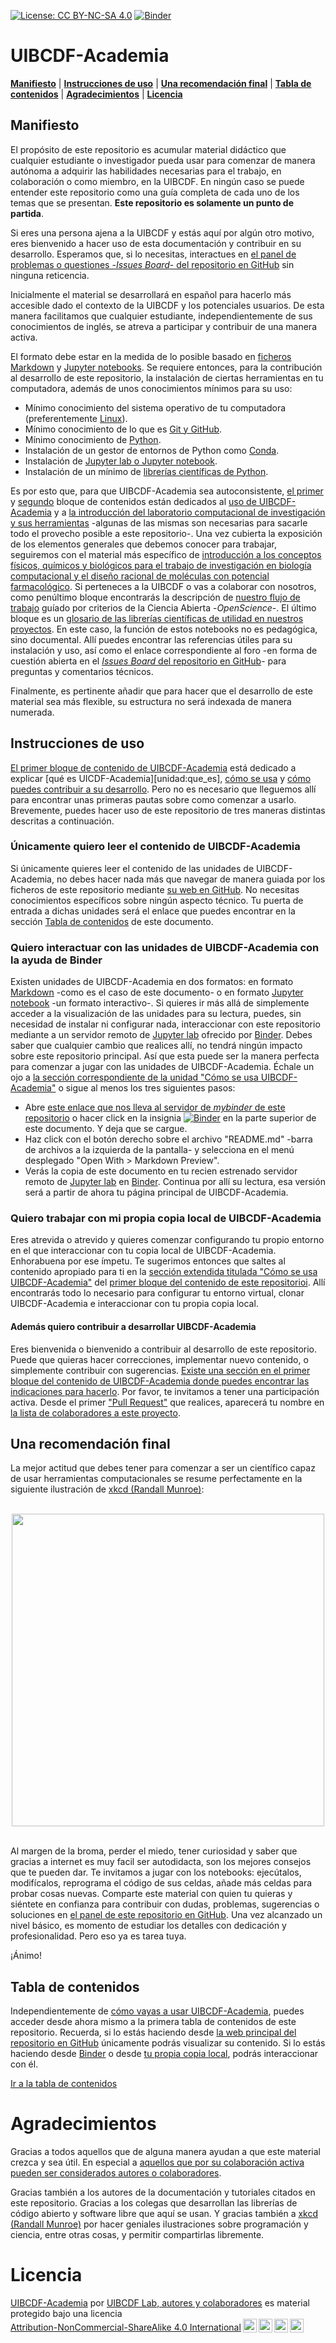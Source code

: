[![License: CC BY-NC-SA 4.0](https://img.shields.io/badge/License-CC%20BY--NC--SA%204.0-lightgrey.svg)](https://creativecommons.org/licenses/by-nc-sa/4.0/)
[![Binder][binder_badge]][binder_academia]


# UIBCDF-Academia

**[Manifiesto](#Manifiesto)** |
**[Instrucciones de uso](#Instrucciones-de-uso)** |
**[Una recomendación final](#Una-recomendación-final)** |
**[Tabla de contenidos](#Tabla-de-contenidos)** |
**[Agradecimientos](#Agradecimientos)** |
**[Licencia](#Licencia)** 

## Manifiesto

El propósito de este repositorio es acumular material didáctico que cualquier estudiante o
investigador pueda usar para comenzar de manera autónoma a adquirir las habilidades necesarias
para el trabajo, en colaboración o como miembro, en la UIBCDF. En ningún caso se puede entender este 
repositorio como una guía completa de cada uno de los temas que se presentan. **Este repositorio es solamente un punto de partida**.

Si eres una persona ajena a la UIBCDF y estás aquí por algún otro motivo, eres bienvenido a hacer uso de esta documentación y contribuir en su desarrollo. Esperamos que, si lo necesitas, interactues en [el panel de problemas o questiones -*Issues Board*- del repositorio en GitHub][issues_board] sin ninguna reticencia.

Inicialmente el material se desarrollará en español para hacerlo más accesible dado el contexto de la UIBCDF y los potenciales usuarios. De esta manera facilitamos que cualquier estudiante, independientemente de sus conocimientos de inglés, se atreva a participar y contribuir de una manera activa.

El formato debe estar en la medida de lo posible basado en [ficheros Markdown][unidad:markdown] y [Jupyter notebooks][menu:jupyter]. Se requiere entonces, para la contribución al desarrollo de este repositorio, la instalación de ciertas herramientas en tu computadora, además de unos conocimientos mínimos para su uso:

- Mínimo conocimiento del sistema operativo de tu computadora (preferentemente [Linux][menu:linux]).
- Mínimo conocimiento de lo que es [Git y GitHub][menu:control_versiones].
- Mínimo conocimiento de [Python][menu:python].
- Instalación de un gestor de entornos de Python como [Conda][menu:conda].
- Instalación de [Jupyter lab o Jupyter notebook][menu:jupyter].
- Instalación de un mínimo de [librerías científicas de Python][menu:python].

Es por esto que, para que UIBCDF-Academia sea autoconsistente, [el primer][menu:academia] y [segundo][menu:laboratorio_computacional] bloque de contenidos están dedicados al [uso de UIBCDF-Academia][menu:academia] y a [la introducción del laboratorio computacional de investigación y sus herramientas][menu:laboratorio_computacional] -algunas de las mismas son necesarias para sacarle todo el provecho posible a este repositorio-. Una vez cubierta la exposición de los elementos generales que debemos conocer para 
trabajar, seguiremos con el material más específico de [introducción a los conceptos físicos, químicos y biológicos para el trabajo de investigación en biología computacional y el diseño
racional de moléculas con potencial farmacológico][menu:principal]. Si perteneces a la UIBCDF o vas a colaborar con nosotros, como penúltimo bloque encontrarás la
descripción de [nuestro flujo de trabajo][menu:flujo_trabajo] guíado por criterios de la Ciencia Abierta -*OpenScience*-.
El último bloque es un [glosario de las librerías científicas de utilidad en nuestros proyectos][menu:glosario]. En este caso, la función de estos notebooks no es pedagógica, sino documental. Allí puedes encontrar las referencias útiles para su instalación y uso, así como el enlace correspondiente al foro -en forma de cuestión abierta en el [*Issues Board* del repositorio en GitHub][issues_board]- para preguntas y comentarios técnicos.

Finalmente, es pertinente añadir que para hacer que el desarrollo de este material sea más flexible, su estructura no será indexada de manera numerada.

## Instrucciones de uso

[El primer bloque de contenido de UIBCDF-Academia][menu:academia] está dedicado a explicar [qué es UICDF-Academia][unidad:que_es], [cómo se usa][unidad:como_se_usa] y [cómo puedes contribuir a su desarrollo][unidad:como_contribuir]. Pero no es necesario que lleguemos allí para encontrar unas primeras pautas sobre como comenzar a usarlo. Brevemente, puedes hacer uso de este repositorio de tres maneras distintas descritas a continuación.

### Únicamente quiero leer el contenido de UIBCDF-Academia

Si únicamente quieres leer el contenido de las unidades de UIBCDF-Academia, no debes hacer nada más
que navegar de manera guiada por los ficheros de este repositorio mediante [su web
en GitHub][github_academia]. No necesitas conocimientos específicos sobre ningún aspecto técnico. Tu puerta de entrada a dichas
unidades será el enlace que puedes encontrar en la sección [Tabla de
contenidos](#Tabla-de-contenidos) de este documento.

### Quiero interactuar con las unidades de UIBCDF-Academia con la ayuda de Binder

Existen unidades de UIBCDF-Academia en dos formatos: en formato [Markdown][unidad:markdown] -como es el caso de este
documento- o en formato [Jupyter notebook][menu:jupyter] -un formato interactivo-. Si quieres ir más allá de
simplemente acceder a la visualización de las unidades para su lectura, puedes, sin necesidad de
instalar ni configurar nada, interaccionar con este repositorio mediante a un servidor remoto de [Jupyter lab][menu:jupyter] ofrecido por [Binder][binder]. Debes saber que cualquier cambio que realices allí, no tendrá ningún impacto sobre este repositorio principal. Así que esta puede ser la manera perfecta para comenzar a jugar con las unidades de UIBCDF-Academia. Échale un ojo a [la sección correspondiente de la unidad "Cómo se usa UIBCDF-Academia"][unidad:como_se_usa] o sigue al menos los tres siguientes pasos:

- Abre [este enlace que nos lleva al servidor de *mybinder* de este repositorio][binder_academia] o hacer
  click en la insignia [![Binder][binder_badge]][binder_academia]
en la parte superior de este documento. Y deja
  que se cargue.
- Haz click con el botón derecho sobre el archivo "README.md" -barra
de archivos a la izquierda de la pantalla- y selecciona en el menú desplegado "Open With > Markdown Preview".
- Verás la copia de este documento en tu recien estrenado servidor remoto de [Jupyter
  lab][menu:jupyter] en [Binder][binder]. Continua por allí su lectura, esa versión será a partir de ahora tu página
principal de UIBCDF-Academia.

### Quiero trabajar con mi propia copia local de UIBCDF-Academia

Eres atrevida o atrevido y quieres comenzar configurando tu propio entorno en el que interaccionar
con tu copia local de UIBCDF-Academia. Enhorabuena por ese ímpetu. Te sugerimos entonces que saltes al
contenido apropiado para ti en la [sección extendida titulada "Cómo se usa UIBCDF-Academia"][unidad:como_se_usa] del [primer bloque del contenido
de este repositorioi][menu:academia]. Allí encontrarás todo lo necesario para configurar tu entorno virtual, clonar
UIBCDF-Academia e interaccionar con tu propia copia local.

#### Además quiero contribuir a desarrollar UIBCDF-Academia

Eres bienvenida o bienvenido a contribuir al desarrollo de este repositorio. Puede que quieras
hacer correcciones, implementar nuevo contenido, o simplemente contribuir con sugerencias. [Existe
una sección en el primer bloque del contenido de UIBCDF-Academia donde puedes encontrar las
indicaciones para hacerlo][unidad:como_contribuir]. Por favor, te invitamos a tener una participación activa. Desde el
primer ["Pull Request"][unidad:como_contribuir] que realices, aparecerá tu nombre en [la lista de colaboradores a este
proyecto][colaboradores].

## Una recomendación final

La mejor actitud que debes tener para comenzar a ser un científico capaz de usar herramientas computacionales se resume perfectamente en la siguiente ilustración de [xkcd (Randall Munroe)][xkcd]:

<br>
<center>
<img src="https://imgs.xkcd.com/comics/tech_support_cheat_sheet.png" width="500">
</center>
<br>

Al margen de la broma, perder el miedo, tener curiosidad y saber que gracias a internet es muy facil ser autodidacta, son los mejores consejos que te pueden dar. Te invitamos a jugar con los notebooks: ejecútalos, modifícalos, reprograma el código de sus celdas, añade más celdas para probar cosas nuevas. Comparte este material con quien tu quieras y siéntete en confianza para contribuir con dudas, problemas, sugerencias o soluciones en [el panel de este repositorio en GitHub][issues_board]. Una vez alcanzado un nivel básico, es momento de estudiar los detalles con dedicación y profesionalidad. Pero eso ya es tarea tuya.

¡Ánimo!

## Tabla de contenidos

Independientemente de [cómo vayas a usar UIBCDF-Academia][unidad:como_se_usa], puedes acceder desde ahora mismo a la primera
tabla de contenidos de este repositorio. Recuerda, si lo estás haciendo desde [la web principal del
repositorio en GitHub][github_academia] únicamente podrás visualizar su contenido. Si lo estás haciendo desde [Binder][binder_academia] o desde [tu propia copia local][unidad:como_se_usa], podrás interaccionar con él.

[Ir a la tabla de contenidos][menu:principal]

# Agradecimientos

Gracias a todos aquellos que de alguna manera ayudan a que este material crezca y sea útil. En
especial a [aquellos que por su colaboración activa pueden ser considerados autores o colaboradores][colaboradores].

Gracias también a los autores de la documentación y tutoriales citados en este repositorio. Gracias a los colegas que desarrollan las librerías de código abierto y software libre que aquí se usan. Y gracias también a [xkcd (Randall Munroe)][xkcd] por hacer geniales ilustraciones sobre programación y ciencia, entre otras cosas, y permitir compartirlas libremente.

# Licencia

<p xmlns:cc="http://creativecommons.org/ns#" xmlns:dct="http://purl.org/dc/terms/"><a property="dct:title" rel="cc:attributionURL" href="https://github.com/uibcdf/Academia">UIBCDF-Academia</a> por <a rel="cc:attributionURL dct:creator" property="cc:attributionName" href="https://github.com/uibcdf/Academia/graphs/contributors">UIBCDF Lab, autores y colaboradores</a> es material protegido bajo una licencia <a href="http://creativecommons.org/licenses/by-nc-sa/4.0/deed.es?ref=chooser-v1" target="_blank" rel="license noopener noreferrer" style="display:inline-block;">Attribution-NonCommercial-ShareAlike 4.0 International<img style="height:22px!important;margin-left:3px;vertical-align:text-bottom;" src="https://mirrors.creativecommons.org/presskit/icons/cc.svg?ref=chooser-v1"><img style="height:22px!important;margin-left:3px;vertical-align:text-bottom;" src="https://mirrors.creativecommons.org/presskit/icons/by.svg?ref=chooser-v1"><img style="height:22px!important;margin-left:3px;vertical-align:text-bottom;" src="https://mirrors.creativecommons.org/presskit/icons/nc.svg?ref=chooser-v1"><img style="height:22px!important;margin-left:3px;vertical-align:text-bottom;" src="https://mirrors.creativecommons.org/presskit/icons/sa.svg?ref=chooser-v1"></a></p>


[menu:principal]: academia/README.md
[menu:academia]: academia/Academia/README.md
[menu:laboratorio_computacional]: academia/Laboratorio_computacional/README.md
[menu:jupyter]: academia/Laboratorio_computacional/Herramientas/Jupyter/README.md
[menu:glosario]: academia/Glosario_librerias/README.md
[menu:flujo_trabajo]: academia/Flujo_trabajo/README.md
[menu:linux]: academia/Laboratorio_computacional/Herramientas/Linux/README.md
[menu:control_versiones]: academia/Laboratorio_computacional/Herramientas/Control_versiones_distribuida/README.md
[menu:python]: academia/Laboratorio_computacional/Herramientas/Python/README.md
[menu:conda]: academia/Laboratorio_computacional/Herramientas/Conda/README.md
[unidad:como_es]: academia/Academia/Que_es/Que_es.md
[unidad:como_se_usa]: academia/Academia/Como_se_usa/Como_se_usa.md
[unidad:como_contribuir]: academia/Academia/Como_contribuir/Como_contribuir.md
[unidad:markdown]: academia/Laboratorio_computacional/Herramientas/Lenguages_marcado/Markdown/Markdown.md
[issues_board]: https://github.com/uibcdf/Academia/issues
[github_academia]: https://github.com/uibcdf/Academia
[binder_academia]: https://mybinder.org/v2/gh/uibcdf/Academia/main?urlpath=lab
[binder_badge]: https://mybinder.org/badge_logo.svg
[binder]: https://mybinder.org/
[colaboradores]: https://github.com/uibcdf/Academia/graphs/contributors
[xkcd]: https://www.xkcd.com/


